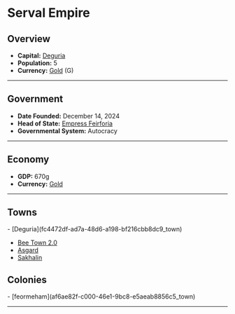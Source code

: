 <!--UNDEDITED FILE, remove this entire line if this file has been edited!-->
# <!--NAME-->Serval Empire<!--NAME-->

## Overview

- **Capital:** <!--CAPITAL_LINK-->[Deguria](fc4472df-ad7a-48d6-a198-bf216cbb8dc9_town)<!--CAPITAL_LINK-->
- **Population:** <!--POPULATION-->5<!--POPULATION-->
- **Currency:** <!--CURRENCY_LINK-->[Gold](Gold_currency)<!--CURRENCY_LINK--> (<!--CURRENCY_ABV-->G<!--CURRENCY_ABV-->)

---

## Government

- **Date Founded:** <!--FOUNDED-->December 14, 2024<!--FOUNDED-->
- **Head of State:** <!--LEADER_TITLE_LINK-->[Empress Feirforia](Feirforia_user)<!--LEADER_TITLE_LINK-->
- **Governmental System:** <!--GOVERNMENT-->Autocracy<!--GOVERNMENT-->

---

## Economy

- **GDP:** <!--GDP-->670g<!--GDP-->
- **Currency:** <!--CURRENCY_LINK-->[Gold](Gold_currency)<!--CURRENCY_LINK-->

---

## Towns

<!--TOWNS-->- [Deguria](fc4472df-ad7a-48d6-a198-bf216cbb8dc9_town)
- [Bee Town 2.0](312b201d-b141-471e-a1e8-98acc2c3b677_town)
- [Asgard](8d7135e4-f792-44d8-ae5b-86c1606a532b_town)
- [Sakhalin](ed7e386d-b512-4694-aaae-1ff0f3ad6c66_town)<!--TOWNS-->

## Colonies

<!--COLONIES-->- [feormeham](af6ae82f-c000-46e1-9bc8-e5aeab8856c5_town)<!--COLONIES-->

---